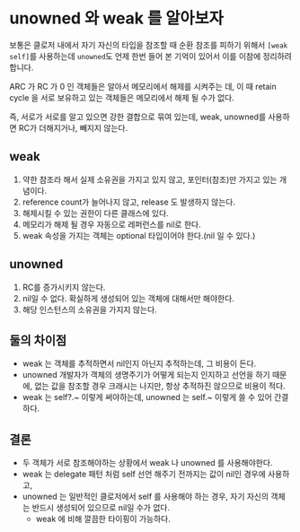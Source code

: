 # unowned 와 weak 를 알아보자

보통은 클로저 내에서 자기 자신의 타입을 참조할 때 순환 참조를 피하기 위해서 `[weak self]`를 사용하는데
`unowned`도 언제 한번 들어 본 기억이 있어서 이를 이참에 정리하려 합니다.

ARC 가 RC 가 0 인 객체들은 알아서 메모리에서 해제를 시켜주는 데, 
이 때 retain cycle 을 서로 보유하고 있는 객체들은 메모리에서 해제 될 수가 없다. 

즉, 서로가 서로를 알고 있으면 강한 결합으로 묶여 있는데, weak, unowned를 사용하면 RC가 더해지거나, 빼지지 않는다.

## weak

1. 약한 참조라 해서 실제 소유권을 가지고 있지 않고, 포인터(참조)만 가지고 있는 개념이다.
2. reference count가 늘어나지 않고, release 도 발생하지 않는다. 
3. 해제시킬 수 있는 권한이 다른 클래스에 있다.
4. 메모리가 해제 될 경우 자동으로 레퍼런스를 nil로 한다.
5. weak 속성을 가지는 객체는 optional 타입이어야 한다.(nil 일 수 있다.)

## unowned

1. RC를 증가시키지 않는다. 
2. nil일 수 없다. 확실하게 생성되어 있는 객체에 대해서만 해야한다.
3. 해당 인스턴스의 소유권을 가지지 않는다.

## 둘의 차이점

- weak 는 객체를 추적하면서 nil인지 아닌지 추적하는데,  그 비용이 든다.
- unowned 개발자가 객체의 생명주기가 어떻게 되는지 인지하고 선언을 하기 때문에, 없는 값을 참조할 경우 크래시는 나지만, 항상 추적하진 않으므로 비용이 적다.
- weak 는 self?.~ 이렇게 써야하는데, unowned 는 self.~ 이렇게 쓸 수 있어 간결하다.

## 결론 

- 두 객체가 서로 참조해야하는 상황에서 weak 나 unowned 를 사용해야한다. 
- weak 는 delegate 패턴 처럼 self 선언 해주기 전까지는 값이 nil인 경우에 사용하고, 
- unowned 는 일반적인 클로저에서 self 를 사용해야 하는 경우, 자기 자신의 객체는 반드시 생성되어 있으므로 nil일 수가 없다. 
	- weak 에 비해 깔끔한 타이핑이 가능하다. 
